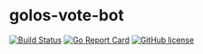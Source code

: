 # golos-vote-bot
[![Build Status](https://travis-ci.org/Chiliec/golos-vote-bot.svg?branch=master)](https://travis-ci.org/Chiliec/golos-vote-bot)
[![Go Report Card](https://goreportcard.com/badge/github.com/Chiliec/golos-vote-bot)](https://goreportcard.com/report/github.com/Chiliec/golos-vote-bot)
[![GitHub license](https://img.shields.io/badge/license-MIT-blue.svg)](https://raw.githubusercontent.com/Chiliec/golos-vote-bot/master/LICENSE)
